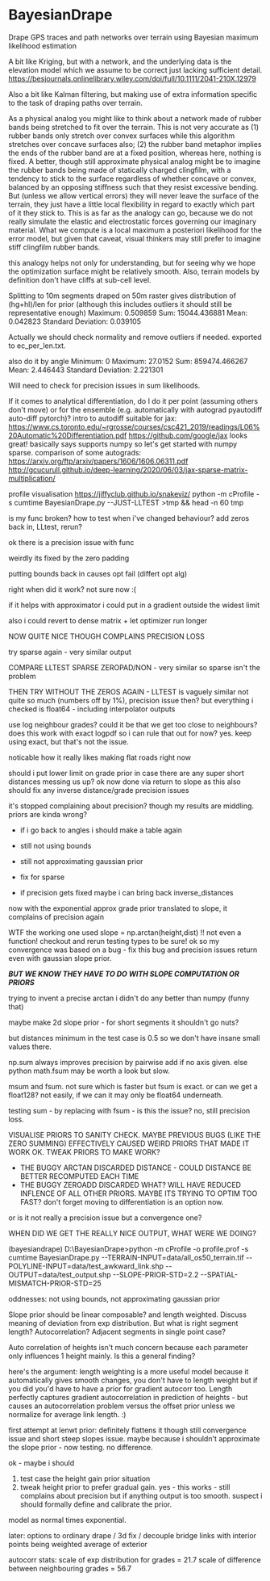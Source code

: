 # BayesianDrape
Drape GPS traces and path networks over terrain using Bayesian maximum likelihood estimation

A bit like Kriging, but with a network, and the underlying data is the elevation model which we assume to be correct just lacking sufficient detail.
https://besjournals.onlinelibrary.wiley.com/doi/full/10.1111/2041-210X.12979

Also a bit like Kalman filtering, but making use of extra information specific to the task of draping paths over terrain.

As a physical analog you might like to think about a network made of rubber bands being stretched to fit over the terrain. This is not very accurate as (1) rubber bands only stretch over convex surfaces while this algorithm stretches over concave surfaces also; (2) the rubber band metaphor implies the ends of the rubber band are at a fixed position, whereas here, nothing is fixed. A better, though still approximate physical analog might be to imagine the rubber bands being made of statically charged clingfilm, with a tendency to stick to the surface regardless of whether concave or convex, balanced by an opposing stiffness such that they resist excessive bending. But (unless we allow vertical errors) they will never leave the surface of the terrain, they just have a little local flexibility in regard to exactly which part of it they stick to. This is as far as the analogy can go, because we do not really simulate the elastic and electrostatic forces governing our imaginary material. What we compute is a local maximum a posteriori likelihood for the error model, but given that caveat, visual thinkers may still prefer to imagine stiff clingfilm rubber bands.

this analogy helps not only for understanding, but for seeing why we hope the optimization surface might be relatively smooth. Also, terrain models by definition don't have cliffs at sub-cell level.

Splitting to 10m segments draped on 50m raster gives distribution of (hg+hl)/len for prior (although this includes outliers it should still be representative enough)
Maximum:	0.509859
Sum:	15044.436881
Mean:	0.042823
Standard Deviation:	0.039105

Actually we should check normality and remove outliers if needed. exported to ec_per_len.txt.

also do it by angle
Minimum:	0
Maximum:	27.0152
Sum:	859474.466267
Mean:	2.446443
Standard Deviation:	2.221301

Will need to check for precision issues in sum likelihoods.

If it comes to analytical differentiation, do I do it per point (assuming others don't move) or for the ensemble (e.g. automatically with autograd pyautodiff auto-diff pytorch)?
intro to autodiff suitable for jax: https://www.cs.toronto.edu/~rgrosse/courses/csc421_2019/readings/L06%20Automatic%20Differentiation.pdf
https://github.com/google/jax
looks great! basically says supports numpy so let's get started with numpy sparse.
comparison of some autograds: https://arxiv.org/ftp/arxiv/papers/1606/1606.06311.pdf
http://gcucurull.github.io/deep-learning/2020/06/03/jax-sparse-matrix-multiplication/


profile visualisation
https://jiffyclub.github.io/snakeviz/
python -m cProfile -s cumtime BayesianDrape.py  --JUST-LLTEST >tmp && head -n 60 tmp


is my func broken? how to test when i've changed behaviour? add zeros back in, LLtest, rerun?

ok there is a precision issue with func

weirdly its fixed by the zero padding

putting bounds back in causes opt fail (differt opt alg)

right when did it work? not sure now :(

if it helps with approximator i could put in a gradient outside the widest limit


also i could revert to dense matrix + let optimizer run longer

NOW QUITE NICE THOUGH COMPLAINS PRECISION LOSS

try sparse again - very similar output

COMPARE LLTEST SPARSE ZEROPAD/NON - very similar so sparse isn't the problem

THEN TRY WITHOUT THE ZEROS AGAIN - LLTEST is vaguely similar not quite so much (numbers off by 1%), precision issue then?
but everything i checked is float64 - including interpolator outputs

use log neighbour grades?
could it be that we get too close to neighbours?
does this work with exact logpdf so i can rule that out for now? yes. keep using exact, but that's not the issue.

noticable how it really likes making flat roads right now

should i put lower limit on grade prior in case there are any super short distances messing us up? ok now done via return to slope as this also should fix any inverse distance/grade precision issues 

it's stopped complaining about precision? though my results are middling. priors are kinda wrong?

* if i go back to angles i should make a table again
* still not using bounds
* still not approximating gaussian prior
* fix for sparse

* if precision gets fixed maybe i can bring back inverse_distances


now with the exponential approx grade prior translated to slope, it complains of precision again

WTF the working one used slope = np.arctan(height,dist) !! not even a function! checkout and rerun testing types to be sure!
ok so my convergence was based on a bug - fix this bug and precision issues return even with gaussian slope prior.

***BUT WE KNOW THEY HAVE TO DO WITH SLOPE COMPUTATION OR PRIORS***

trying to invent a precise arctan i didn't do any better than numpy (funny that)

maybe make 2d slope prior - for short segments it shouldn't go nuts?

but distances minimum in the test case is 0.5 so we don't have insane small values there. 

np.sum always improves precision by pairwise add if no axis given. else python math.fsum may be worth a look but slow.

msum and fsum. not sure which is faster but fsum is exact.
or can we get a float128? not easily, if we can it may only be float64 underneath.


testing sum - by replacing with fsum - is this the issue? no, still precision loss.

VISUALISE PRIORS TO SANITY CHECK. MAYBE PREVIOUS BUGS (LIKE THE ZERO SUMMING) EFFECTIVELY CAUSED WEIRD PRIORS THAT MADE IT WORK OK. TWEAK PRIORS TO MAKE WORK?

- THE BUGGY ARCTAN DISCARDED DISTANCE - COULD DISTANCE BE BETTER RECOMPUTED EACH TIME
- THE BUGGY ZEROADD DISCARDED WHAT? WILL HAVE REDUCED INFLENCE OF ALL OTHER PRIORS. MAYBE ITS TRYING TO OPTIM TOO FAST? don't forget moving to differentiation is an option now.

or is it not really a precision issue but a convergence one?

WHEN DID WE GET THE REALLY NICE OUTPUT, WHAT WERE WE DOING?

(bayesiandrape) D:\BayesianDrape>python -m cProfile -o profile.prof -s cumtime BayesianDrape.py --TERRAIN-INPUT=data/all_os50_terrain.tif --POLYLINE-INPUT=data/test_awkward_link.shp --OUTPUT=data/test_output.shp --SLOPE-PRIOR-STD=2.2 --SPATIAL-MISMATCH-PRIOR-STD=25

oddnesses: not using bounds, not approximating gaussian prior

Slope prior should be linear composable?  and length weighted. Discuss meaning of deviation from exp distribution. But what is right segment length? Autocorrelation? Adjacent segments in single point case?

Auto correlation of heights isn't much concern because each parameter only influences 1 height mainly. Is this a general finding?

here's the argument: length weighting is a more useful model because it automatically gives smooth changes, you don't have to length weight but if you did you'd have to have a prior for gradient autocorr too. Length perfectly captures gradient autocorrelation in prediction of heights - but causes an autocorrelation problem versus the offset prior unless we normalize for average link length. :)

first attempt at lenwt prior: definitely flattens it though still convergence issue and short steep slopes issue. maybe because i shouldn't approximate the slope prior - now testing. no difference.

ok - maybe i should
1. test case the height gain prior situation
2. tweak height prior to prefer gradual gain. yes - this works - still complains about precision but if anything output is too smooth. suspect i should formally define and calibrate the prior.

model as normal times exponential.

later: options to ordinary drape / 3d fix / decouple bridge links with interior points being weighted average of exterior

autocorr stats:
scale of exp distribution for grades = 21.7
scale of difference between neighbouring grades = 56.7